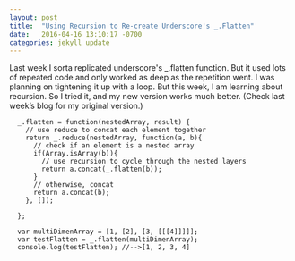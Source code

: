 ```yaml
---
layout: post
title:  "Using Recursion to Re-create Underscore's _.Flatten"
date:   2016-04-16 13:10:17 -0700
categories: jekyll update
---
```


Last week I sorta replicated underscore's _.flatten function.  But it used lots of repeated code and only worked as deep as the repetition went.  I was planning on tightening it up with a loop.  But this week, I am learning about recursion.  So I tried it, and my new version works much better.  (Check last week’s blog for my original version.)   

<!-- You’ll find this post in your `_posts` directory. Go ahead and edit it and re-build the site to see your changes. You can rebuild the site in many different ways, but the most common way is to run `jekyll serve`,  or jekyll serve -' (which actually worked - j.s.)  /blog'which launches a web server and auto-regenerates your site when a file is updated.

To add new posts, simply add a file in the `_posts` directory that follows the convention `YYYY-MM-DD-name-of-post.ext` and includes the necessary front matter. Take a look at the source for this post to get an idea about how it works.

Jekyll also offers powerful support for code snippets: -->

```
  _.flatten = function(nestedArray, result) {
    // use reduce to concat each element together
    return _.reduce(nestedArray, function(a, b){
      // check if an element is a nested array
      if(Array.isArray(b)){
        // use recursion to cycle through the nested layers
        return a.concat(_.flatten(b));
      }
      // otherwise, concat
      return a.concat(b); 
    }, []);

  };

  var multiDimenArray = [1, [2], [3, [[[4]]]]];
  var testFlatten = _.flatten(multiDimenArray);
  console.log(testFlatten); //-->[1, 2, 3, 4]
```



<!-- Check out the [Jekyll docs][jekyll-docs] for more info on how to get the most out of Jekyll. File all bugs/feature requests at [Jekyll’s GitHub repo][jekyll-gh]. If you have questions, you can ask them on [Jekyll Talk][jekyll-talk]. -->

[jekyll-docs]: http://jekyllrb.com/docs/home
[jekyll-gh]:   https://github.com/jekyll/jekyll
[jekyll-talk]: https://talk.jekyllrb.com/
